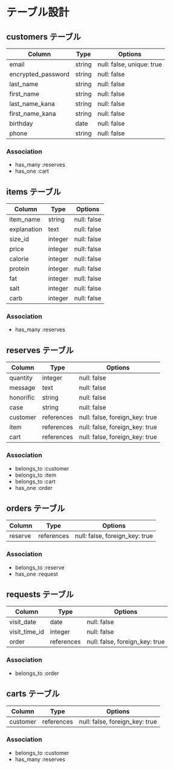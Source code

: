 # テーブル設計

## customers テーブル

| Column             | Type    | Options                   |
| ------------------ | ------- | ------------------------- |
| email              | string  | null: false, unique: true |
| encrypted_password | string  | null: false               |
| last_name          | string  | null: false               |
| first_name         | string  | null: false               |
| last_name_kana     | string  | null: false               |
| first_name_kana    | string  | null: false               |
| birthday           | date    | null: false               |
| phone              | string  | null: false               |

### Association

- has_many :reserves
- has_one :cart

## items テーブル

| Column      | Type       | Options     |
| ----------- | ---------- | ------------|
| item_name   | string     | null: false |
| explanation | text       | null: false |
| size_id     | integer    | null: false |
| price       | integer    | null: false |
| calorie     | integer    | null: false |
| protein     | integer    | null: false |
| fat         | integer    | null: false |
| salt        | integer    | null: false |
| carb        | integer    | null: false |

### Association

- has_many :reserves

## reserves テーブル

| Column    | Type       | Options                        |
| --------- | ---------- | ------------------------------ |
| quantity  | integer    | null: false                    |
| message   | text       | null: false                    |
| honorific | string     | null: false                    |
| case      | string     | null: false                    |
| customer  | references | null: false, foreign_key: true |
| item      | references | null: false, foreign_key: true |
| cart      | references | null: false, foreign_key: true |

### Association

- belongs_to :customer
- belongs_to :item
- belongs_to :cart
- has_one :order

## orders テーブル

| Column  | Type       | Options                        |
| --------| ---------- | ------------------------------ |
| reserve | references | null: false, foreign_key: true |

### Association

- belongs_to :reserve
- has_one :request

## requests テーブル

| Column        | Type       | Options                        |
| ------------  | ---------- | ------------------------------ |
| visit_date    | date       | null: false                    |
| visit_time_id | integer    | null: false                    |
| order         | references | null: false, foreign_key: true |

### Association

- belongs_to :order

## carts テーブル

| Column       | Type       | Options                        |
| ------------ | ---------- | ------------------------------ |
| customer     | references | null: false, foreign_key: true |

### Association

- belongs_to :customer
- has_many :reserves
